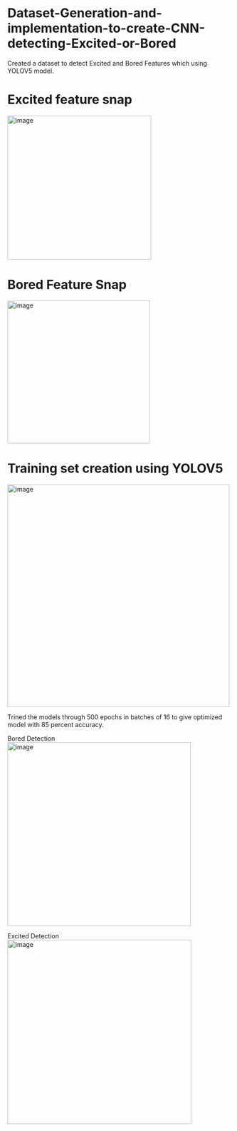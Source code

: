 # Dataset-Generation-and-implementation-to-create-CNN-detecting-Excited-or-Bored

Created a dataset to detect Excited and Bored Features which using YOLOV5 model.

# Excited feature snap

<img width="323" alt="image" src="https://github.com/robosac333/Dataset-Generation-and-implementation-to-create-CNN-detecting-Excited-or-Bored/assets/143353582/15796356-41bc-458e-ba49-84bc0e611a03">

# Bored Feature Snap

<img width="320" alt="image" src="https://github.com/robosac333/Dataset-Generation-and-implementation-to-create-CNN-detecting-Excited-or-Bored/assets/143353582/2629295c-6298-46af-99ef-5d21f932aa2b">

# Training set creation using YOLOV5

<img width="499" alt="image" src="https://github.com/robosac333/Dataset-Generation-and-implementation-to-create-CNN-detecting-Excited-or-Bored/assets/143353582/6a5dbc63-805c-412d-9866-10859c988b3e">

Trined the models through 500 epochs in batches of 16 to give optimized model with 85 percent accuracy.

Bored Detection
<img width="412" alt="image" src="https://github.com/robosac333/Dataset-Generation-and-implementation-to-create-CNN-detecting-Excited-or-Bored/assets/143353582/b1261923-8d4e-44d9-b0ca-6541961a6d4c">

Excited Detection
<img width="413" alt="image" src="https://github.com/robosac333/Dataset-Generation-and-implementation-to-create-CNN-detecting-Excited-or-Bored/assets/143353582/1930ae08-c306-4776-b7b2-40399a5050bc">

